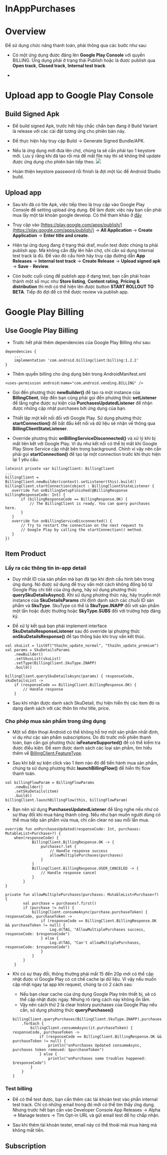 # InAppPurchases

# Overview

Để sử dụng chức năng thanh toán, phải thông qua các bước như sau:

* Có một ứng dụng được đăng lên **Google Play Console** với quyền BILLING. Ứng dụng phải ở trạng thái Publish hoặc là được publish qua **Open track**, **Closed track**, **Internal test track**.

* 


# Upload app to Google Play Console

## Build Signed Apk

* Để build signed Apk, trước hết hãy chắc chắn bạn đang ở Build Variant là release với các cài đặt tương ứng cho phiên bản này.
* Để thực hiện hãy truy cập Build -> Generate Signed Bundle/APK.
* Nếu là ứng dụng mới đưa lên chợ, chúng ta sẽ cần phải tạo 1 keystore mới. Lưu ý rằng khi đã tạo rồi mà để mất file này thì sẽ không thể update được ứng dụng cho phiên bản tiếp theo.
![](https://cdn-images-1.medium.com/max/800/0*uDKK6bSyT9c-v6gh)

*   Hoàn thiện keystore password rồi finish là đợi một lúc để Android Studio build.

## Upload app

* Sau khi đã có file Apk, việc tiếp theo là truy cập vào Google Play Console để setting upload ứng dụng. Để làm được việc này bạn cần phải mua lấy một tài khoản google develop. Có thể tham khảo ở [đây](https://support.magplus.com/hc/en-us/articles/204270878-Android-Setting-up-Your-Google-Play-Developer-Account)

* Truy cập vào [https://play.google.com/apps/publish/](https://play.google.com/apps/publish/) -> **All Application** -> **Create Application** -> **Enter title and create**.

* Hiện tại ứng dụng đang ở trạng thái draf, muốn test được chúng ta phải publish app. Mà không cần đẩy lên hẳn chợ, chỉ cần sử dụng Internal test track là đủ. Để vào đó cấu hình hãy truy cập đường dẫn **App Releases** -> **Internal test track** -> **Create Release** -> **Upload signed apk** -> **Save** - **Review**.  

* Còn bước cuối cùng để publish app ở dạng test, bạn cần phải hoàn thành một số mục như **Store listing**, **Content rating**, **Pricing & distribution** thì mới có thể hiện lên được button **START ROLLOUT TO BETA**. Tiếp đó đợi để có thể được review và publish app.
 
# Google Play Billing

## Use Google Play Billing

* Trước hết phải thêm dependencies của Google Play Billing như sau:

```
dependencies {
    ...
    implementation 'com.android.billingclient:billing:1.2.2'
}
```

* Thêm quyền billing cho ứng dụng bên trong AndroidManifest.xml 

```
<uses-permission android:name="com.android.vending.BILLING" />
```

* Gọi đến phương thức **newBuilder()** để tạo ra một instance của **BillingClient**, tiếp đến bạn cũng phải gọi đến phương thức **setListener** để lắng nghe được sự kiện của **PurchasesUpdatedListener** để nhận được những cập nhật purchases bởi ứng dụng của bạn.

* Thiết lập một kết nối đối với Google Play. Sử dụng phương thức **startConnection()** để bắt đầu kết nối và dữ liệu sẽ nhận về thông qua **BillingClientStateListener**.

* Override phương thức **onBillingServiceDisconnected()** và xử lý khi bị mất liên kết với Google Play. Ví dụ như kết nối có thể bị mất khi Google Play Store Service cập nhật bên trong background. Chính vì vậy nên cần phải gọi **startConnection()** để tạo lại một connection trước khi thực hiện lại 1 yêu cầu.

```
lateinit private var billingClient: BillingClient
...
billingClient = BillingClient.newBuilder(context).setListener(this).build()
billingClient.startConnection(object : BillingClientStateListener {
   override fun onBillingSetupFinished(@BillingResponse billingResponseCode: Int) {
       if (billingResponseCode == BillingResponse.OK) {
           // The BillingClient is ready. You can query purchases here.
       }
   }
   override fun onBillingServiceDisconnected() {
       // Try to restart the connection on the next request to
       // Google Play by calling the startConnection() method.
   }
})
```

## Item Product

### Lấy ra các thông tin in-app detail

* Duy nhất ID của sản phẩm mà bạn đã tạo khi định cấu hình bên trong ứng dụng. Nó được sử dụng để truy vấn một cách không đồng bộ từ Google Play chi tiết của ứng dụng, hãy sử dụng phương thức **querySkuDetailsAsync()**. Khi sử dụng phương thức này, hãy truyền một instance của **SkuDetailsParams** chỉ định danh sách các chuỗi ID sản phẩm và **SkuType**. SkuType có thể là **SkuType.INAPP** đối với sản phẩm một lần hoặc được thưởng hoặc **SkyType.SUBS** đối với trường hợp đăng ký.

* Để xử lý kết quả bạn phải implement interface **SkuDetailsResponseListener** sau đó override lại phương thức **onSkuDetailsResponse()** để tạo thông báo khi truy vấn kết thúc.

```
val skuList = listOf("thaihn_update_normal", "thaihn_update_premium")
val params = SkuDetailsParams
    .newBuilder()
    .setSkusList(skuList)
    .setType(BillingClient.SkuType.INAPP)
    .build()
    
billingClient.querySkuDetailsAsync(params) { responseCode, skuDetailsList ->
    if (responseCode == BillingClient.BillingResponse.OK) {
        // Handle response
    }
```

* Sau khi nhận được danh sách SkuDetail, thự hiện hiển thị các item đó ra dạng danh sách với các thôn tin như title, price. 

### Cho phép mua sản phẩm trong ứng dụng

* Một số điện thoại Android có thể không hỗ trợ một sản phẩm nhất định, ví dụ như các sản phẩm subscriptions. Do đó trước mỗi phiên thanh toán, bạn cần gọi phương thức **isFeatureSupported()** để có thể kiểm tra được điều kiện. Để xem được danh sách các loại sản phẩm, tìm hiểu thêm về [BillingClient.FeatureType](https://developer.android.com/reference/com/android/billingclient/api/BillingClient.FeatureType).

* Sau khi bắt sự kiện click vào 1 item nào đó để tiến hành mua sản phẩm, chúng ta sử dụng phương thức **launchBillingFlow()** để hiển thị flow thanh toán.

```
val billingFlowParam = BillingFlowParams
    .newBuilder()
    .setSkuDetails(item)
    .build()
billingClient.launchBillingFlow(this, billingFlowParam)
```

* Bạn nên sử dụng **PurchasesUpdatedListener** để lắng nghe nếu như có sự thay đổi khi mua hàng thành công. Nếu như bạn muốn người dùng có thể mua tiếp sản phẩm vừa mua, chỉ cần clear nó sau mỗi lần mua.

```
override fun onPurchasesUpdated(responseCode: Int, purchases: MutableList<Purchase>?) {
    when(responseCode) {
            BillingClient.BillingResponse.OK -> {
                purchases?.let {
                    // Handle response success
                    allowMultiplePurchases(purchases)
                }
            }
            BillingClient.BillingResponse.USER_CANCELED -> {
                // Handle response cancel
            }
        }
}

private fun allowMultiplePurchases(purchases: MutableList<Purchase>?) {
        val purchase = purchases?.first()
        if (purchase != null) {
            billingClient.consumeAsync(purchase.purchaseToken) { responseCode, purchaseToken ->
                if (responseCode == BillingClient.BillingResponse.OK && purchaseToken != null) {
                    Log.d(TAG, "AllowMultiplePurchases success, responseCode: $responseCode")
                } else {
                    Log.d(TAG, "Can't allowMultiplePurchases, responseCode: $responseCode")
                }
            }
        }
    }
```

* Khi có sự thay đổi, thông thường phải mất 15 đến 20p mới có thể cập nhật được vì Google Play có cơ chế cache lại dữ liệu. Vì vậy nếu muốn cập nhật ngay tại app khi request, chúng ta có 2 cách sau:

    * Nếu bạn clear cache của ứng dụng Google Play trên thiết bị, sẽ có thể cập nhật được ngay. Nhưng rõ ràng cách này không ổn lắm. 
    * Vậy nên cách thứ 2 là clear history purchases của Google Play nếu cần, sử dụng phương thức **queryPurchases()**
    
    ```
    billingClient.queryPurchases(BillingClient.SkuType.INAPP).purchasesList
        .forEach {
            billingClient.consumeAsync(it.purchaseToken) { responseCode, purchaseToken ->
                if (responseCode == BillingClient.BillingResponse.OK && purchaseToken != null) {
                    println("onPurchases Updated consumeAsync, purchases token removed: $purchaseToken")
                } else {
                    println("onPurchases some troubles happened: $responseCode")
            }
        }
    }
    ```

### Test billing

* Để có thể test được, bạn cần thêm các tài khoản test vào phần internal test track. Chỉ có những email trong đó mới có thể tìm thấy ứng dụng. Nhưng trước hết bạn cần vào Developer Console App Releases → Alpha → Manage testers → Tìm Opt-in URL và gửi email test để họ chấp nhận.

* Sau khi thêm tài khoản tester, email này có thể thoải mái mua hàng mà không mất tiền.



## Subscription


